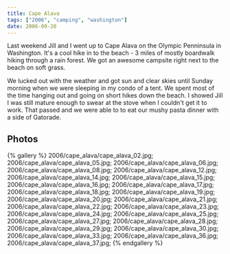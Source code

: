 ```yaml
---
title: Cape Alava
tags: ["2006", "camping", "washington"]
date: 2006-09-20
---
```

Last weekend Jill and I went up to Cape Alava on the Olympic Penninsula in Washington.  It's a cool hike in to the beach - 3 miles of mostly boardwalk hiking through a rain forest.  We got an awesome campsite right next to the beach on soft grass.

We lucked out with the weather and got sun and clear skies until Sunday morning when we were sleeping in my condo of a tent. We spent most of the time hanging out and going on short hikes down the beach.  I showed Jill I was still mature enough to swear at the stove when I couldn't get it to work.  That passed and we were able to to eat our mushy pasta dinner with a side of Gatorade.

## Photos 

{% gallery %} 
2006/cape_alava/cape_alava_02.jpg;
2006/cape_alava/cape_alava_05.jpg;
2006/cape_alava/cape_alava_06.jpg;
2006/cape_alava/cape_alava_08.jpg;
2006/cape_alava/cape_alava_12.jpg;
2006/cape_alava/cape_alava_14.jpg;
2006/cape_alava/cape_alava_15.jpg;
2006/cape_alava/cape_alava_16.jpg;
2006/cape_alava/cape_alava_17.jpg;
2006/cape_alava/cape_alava_18.jpg;
2006/cape_alava/cape_alava_19.jpg;
2006/cape_alava/cape_alava_20.jpg;
2006/cape_alava/cape_alava_21.jpg;
2006/cape_alava/cape_alava_22.jpg;
2006/cape_alava/cape_alava_23.jpg;
2006/cape_alava/cape_alava_24.jpg;
2006/cape_alava/cape_alava_25.jpg;
2006/cape_alava/cape_alava_27.jpg;
2006/cape_alava/cape_alava_28.jpg;
2006/cape_alava/cape_alava_29.jpg;
2006/cape_alava/cape_alava_30.jpg;
2006/cape_alava/cape_alava_33.jpg;
2006/cape_alava/cape_alava_36.jpg;
2006/cape_alava/cape_alava_37.jpg;
{% endgallery %}
